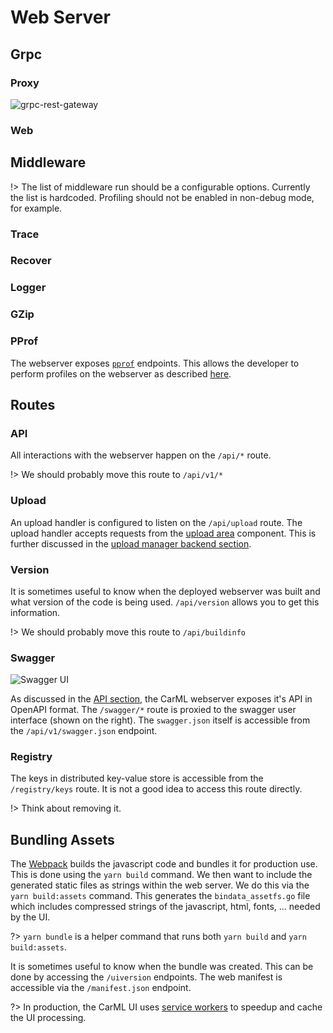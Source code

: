 # Web Server

## Grpc

### Proxy

![grpc-rest-gateway](<assets/images/grpc-rest-gateway.png|height=250, width=400, align=center>)

### Web

## Middleware

!> The list of middleware run should be a configurable options. Currently the list is hardcoded. Profiling should not be enabled in non-debug mode, for example.

### Trace

### Recover

### Logger

### GZip

### PProf

The webserver exposes [`pprof`](https://golang.org/pkg/net/http/pprof/) endpoints.
This allows the developer to perform profiles on the webserver as described [here](https://blog.golang.org/profiling-go-programs).

## Routes

### API

All interactions with the webserver happen on the `/api/*` route.

!> We should probably move this route to `/api/v1/*`

### Upload

An upload handler is configured to listen on the `/api/upload` route.
The upload handler accepts requests from the [upload area](webui.md#upload-area) component.
This is further discussed in the [upload manager backend section](backend.md#upload-manager).

### Version

It is sometimes useful to know when the deployed webserver was built and what version of the code is being used.
`/api/version` allows you to get this information.

!> We should probably move this route to `/api/buildinfo`

### Swagger

![Swagger UI](<assets/images/swaggerui.png|height=150, width=125, align=floated> "Swagger UI")

As discussed in the [API section](api.md), the CarML webserver exposes it's API in OpenAPI format.
The `/swagger/*` route is proxied to the swagger user interface (shown on the right).
The `swagger.json` itself is accessible from the `/api/v1/swagger.json` endpoint.

### Registry

The keys in distributed key-value store is accessible from the `/registry/keys` route.
It is not a good idea to access this route directly.

!> Think about removing it.

## Bundling Assets

The [Webpack](https://webpack.js.org/) builds the javascript code and bundles it for production use.
This is done using the `yarn build` command. 
We then want to include the generated static files as strings within the web server.
We do this via the `yarn build:assets` command.
This generates the `bindata_assetfs.go` file which includes compressed strings of the javascript, html, fonts, ... needed by the UI.

?> `yarn bundle` is a helper command that runs both `yarn build` and `yarn build:assets`.

It is sometimes useful to know when the bundle was created. 
This can be done by accessing the `/uiversion` endpoints.
The web manifest is accessible via the `/manifest.json` endpoint.

?> In production, the CarML UI uses [service workers](https://developer.mozilla.org/en-US/docs/Web/API/Service_Worker_API) to speedup and cache the UI processing.
